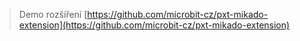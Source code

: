 > Demo rozšíření [https://github.com/microbit-cz/pxt-mikado-extension](https://github.com/microbit-cz/pxt-mikado-extension)

